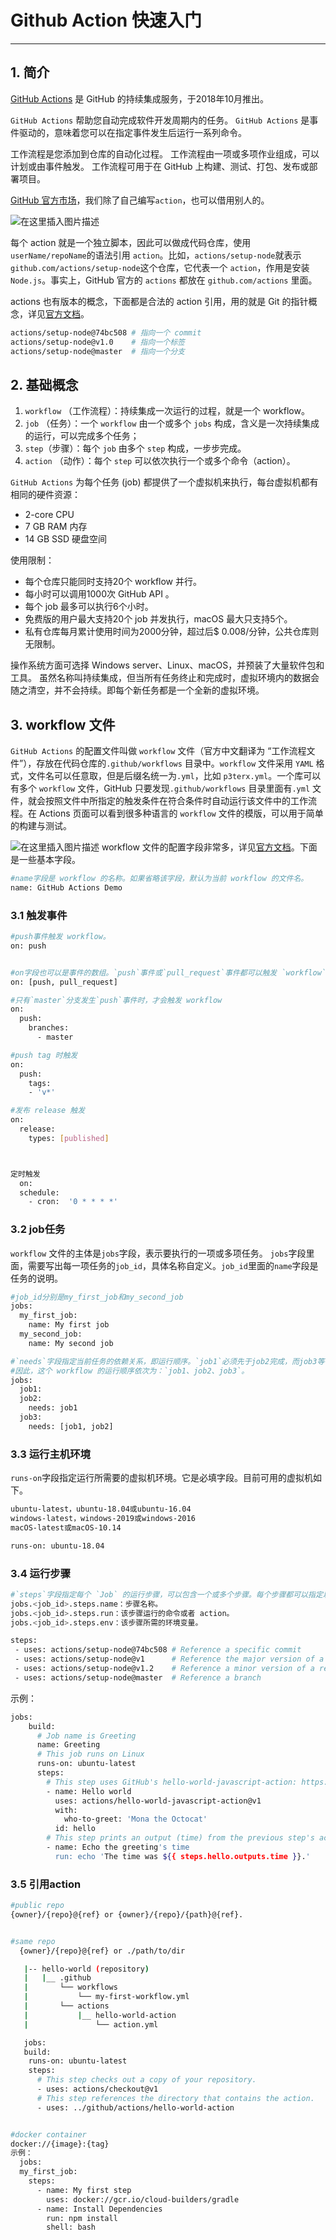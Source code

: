 # Github Action 快速入门


---
## 1. 简介
[GitHub Actions](https://docs.github.com/cn/actions/quickstart) 是 GitHub 的持续集成服务，于2018年10月推出。

`GitHub Actions` 帮助您自动完成软件开发周期内的任务。 `GitHub Actions` 是事件驱动的，意味着您可以在指定事件发生后运行一系列命令。

工作流程是您添加到仓库的自动化过程。 工作流程由一项或多项作业组成，可以计划或由事件触发。 工作流程可用于在 GitHub 上构建、测试、打包、发布或部署项目。

[GitHub 官方市场](https://github.com/marketplace?type=actions)，我们除了自己编写`action`，也可以借用别人的。

![在这里插入图片描述](https://img-blog.csdnimg.cn/c9bc0fa4bced46faa7509de9a19cdc51.png?x-oss-process=image/watermark,type_ZHJvaWRzYW5zZmFsbGJhY2s,shadow_50,text_Q1NETiBAZ2hvc3R3cml0dGVu,size_20,color_FFFFFF,t_70,g_se,x_16)


每个 action 就是一个独立脚本，因此可以做成代码仓库，使用`userName/repoName`的语法引用 `action`。比如，`actions/setup-node`就表示`github.com/actions/setup-node`这个仓库，它代表一个 `action`，作用是安装 `Node.js`。事实上，GitHub 官方的 `actions` 都放在 `github.com/actions` 里面。


actions 也有版本的概念，下面都是合法的 action 引用，用的就是 Git 的指针概念，详见[官方文档](https://docs.github.com/en/actions/creating-actions/about-actions#versioning-your-action)。

```bash
actions/setup-node@74bc508 # 指向一个 commit
actions/setup-node@v1.0    # 指向一个标签
actions/setup-node@master  # 指向一个分支
```

##  2. 基础概念

 1. `workflow` （工作流程）：持续集成一次运行的过程，就是一个 workflow。
 2. `job` （任务）：一个 `workflow` 由一个或多个 `jobs` 构成，含义是一次持续集成的运行，可以完成多个任务；
 3. `step`（步骤）：每个 `job` 由多个 `step` 构成，一步步完成。
 4. `action` （动作）：每个 `step` 可以依次执行一个或多个命令（action）。

`GitHub Ac­tions` 为每个任务 (job) 都提供了一个虚拟机来执行，每台虚拟机都有相同的硬件资源：

 - 2-core CPU
 - 7 GB RAM 内存
 - 14 GB SSD 硬盘空间

使用限制：

 - 每个仓库只能同时支持20个 workflow 并行。
 - 每小时可以调用1000次 GitHub API 。
 - 每个 job 最多可以执行6个小时。
 - 免费版的用户最大支持20个 job 并发执行，macOS 最大只支持5个。
 - 私有仓库每月累计使用时间为2000分钟，超过后$ 0.008/分钟，公共仓库则无限制。

操作系统方面可选择 Win­dows server、Linux、ma­cOS，并预装了大量软件包和工具。
虽然名称叫持续集成，但当所有任务终止和完成时，虚拟环境内的数据会随之清空，并不会持续。即每个新任务都是一个全新的虚拟环境。

##  3. workflow 文件
`GitHub Ac­tions` 的配置文件叫做 `work­flow` 文件（官方中文翻译为 “工作流程文件”），存放在代码仓库的`.github/workflows` 目录中。`work­flow` 文件采用 `YAML` 格式，文件名可以任意取，但是后缀名统一为`.yml`，比如 `p3terx.yml`。一个库可以有多个 `work­flow` 文件，GitHub 只要发现`.github/workflows` 目录里面有`.yml` 文件，就会按照文件中所指定的触发条件在符合条件时自动运行该文件中的工作流程。在 Ac­tions 页面可以看到很多种语言的 `work­flow` 文件的模版，可以用于简单的构建与测试。

![在这里插入图片描述](https://img-blog.csdnimg.cn/8107d2ceb69549dcb37d3052dc404c91.png?x-oss-process=image/watermark,type_ZHJvaWRzYW5zZmFsbGJhY2s,shadow_50,text_Q1NETiBAZ2hvc3R3cml0dGVu,size_20,color_FFFFFF,t_70,g_se,x_16)
workflow 文件的配置字段非常多，详见[官方文档](https://docs.github.com/cn/actions)。下面是一些基本字段。




```bash
#name字段是 workflow 的名称。如果省略该字段，默认为当前 workflow 的文件名。
name: GitHub Actions Demo
```

### 3.1 触发事件

```bash
#push事件触发 workflow。
on: push


#on字段也可以是事件的数组。`push`事件或`pull_request`事件都可以触发 `workflow`。
on: [push, pull_request]
```


```bash
#只有`master`分支发生`push`事件时，才会触发 workflow
on:
  push:
    branches:    
      - master
```

```bash
#push tag 时触发
on:
  push:
    tags:
    - 'v*'

#发布 re­lease 触发
on:
  release:
    types: [published]



定时触发
  on:
  schedule:
    - cron:  '0 * * * *'
```

###  3.2 job任务
`workflow` 文件的主体是`jobs`字段，表示要执行的一项或多项任务。
`jobs`字段里面，需要写出每一项任务的`job_id`，具体名称自定义。`job_id`里面的`name`字段是任务的说明。

```bash
#job_id分别是my_first_job和my_second_job
jobs:
  my_first_job:
    name: My first job
  my_second_job:
    name: My second job
```





```bash
#`needs`字段指定当前任务的依赖关系，即运行顺序。`job1`必须先于job2完成，而job3等待`job1`和`job2`的完成才能运行
#因此，这个 workflow 的运行顺序依次为：`job1、job2、job3`。
jobs:
  job1:
  job2:
    needs: job1
  job3:
    needs: [job1, job2]
```

### 3.3 运行主机环境
`runs-on`字段指定运行所需要的虚拟机环境。它是必填字段。目前可用的虚拟机如下。

```bash
ubuntu-latest，ubuntu-18.04或ubuntu-16.04
windows-latest，windows-2019或windows-2016
macOS-latest或macOS-10.14
```

```bash
runs-on: ubuntu-18.04
```



### 3.4 运行步骤

```bash
#`steps`字段指定每个 `Job` 的运行步骤，可以包含一个或多个步骤。每个步骤都可以指定以下三个字段。
jobs.<job_id>.steps.name：步骤名称。
jobs.<job_id>.steps.run：该步骤运行的命令或者 action。
jobs.<job_id>.steps.env：该步骤所需的环境变量。
```

```bash
steps:
 - uses: actions/setup-node@74bc508 # Reference a specific commit
 - uses: actions/setup-node@v1      # Reference the major version of a release
 - uses: actions/setup-node@v1.2    # Reference a minor version of a release
 - uses: actions/setup-node@master  # Reference a branch
```

示例：

```bash
jobs:
    build:
      # Job name is Greeting
      name: Greeting
      # This job runs on Linux
      runs-on: ubuntu-latest
      steps:
        # This step uses GitHub's hello-world-javascript-action: https://github.com/actions/hello-world-javascript-action
        - name: Hello world
          uses: actions/hello-world-javascript-action@v1
          with:
            who-to-greet: 'Mona the Octocat'
          id: hello
        # This step prints an output (time) from the previous step's action.
        - name: Echo the greeting's time
          run: echo 'The time was ${{ steps.hello.outputs.time }}.'
```

### 3.5 引用action

```bash
#public repo
{owner}/{repo}@{ref} or {owner}/{repo}/{path}@{ref}. 


#same repo
  {owner}/{repo}@{ref} or ./path/to/dir

   |-- hello-world (repository)
   |   |__ .github
   |       └── workflows
   |           └── my-first-workflow.yml
   |       └── actions
   |           |__ hello-world-action
   |               └── action.yml

   jobs:
   build:
    runs-on: ubuntu-latest
    steps:
      # This step checks out a copy of your repository.
      - uses: actions/checkout@v1
      # This step references the directory that contains the action.
      - uses: ../github/actions/hello-world-action


#docker container
docker://{image}:{tag}
示例：
  jobs:
  my_first_job:
    steps:
      - name: My first step
        uses: docker://gcr.io/cloud-builders/gradle
      - name: Install Dependencies
        run: npm install
        shell: bash

```
